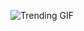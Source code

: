
<!-- GIF_SECTION -->
![Trending GIF](https://media0.giphy.com/media/v1.Y2lkPThiYjIxNzcydXQybGt0eHVjZWVxbGx5dTNkdnhuOGZ2eThnMGJ2bzRhM2FkNGlxbSZlcD12MV9naWZzX3NlYXJjaCZjdD1n/Ws6T5PN7wHv3cY8xy8/giphy.gif)
<!-- END_GIF_SECTION -->
